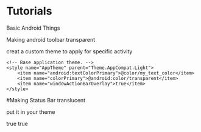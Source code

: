 # Tutorials
Basic Android Things

Making android toolbar transparent

creat a custom theme to apply for specific activity

<resources>

    <!-- Base application theme. -->
    <style name="AppTheme" parent="Theme.AppCompat.Light">
        <item name="android:textColorPrimary">@color/my_text_color</item>
        <item name="colorPrimary">@android:color/transparent</item>
        <item name="windowActionBarOverlay">true</item>
    </style>

</resources>



#Making Status Bar translucent

put it in your theme 

<item name="android:windowTranslucentStatus">true</item>
<item name="android:windowTranslucentNavigation">true</item>
